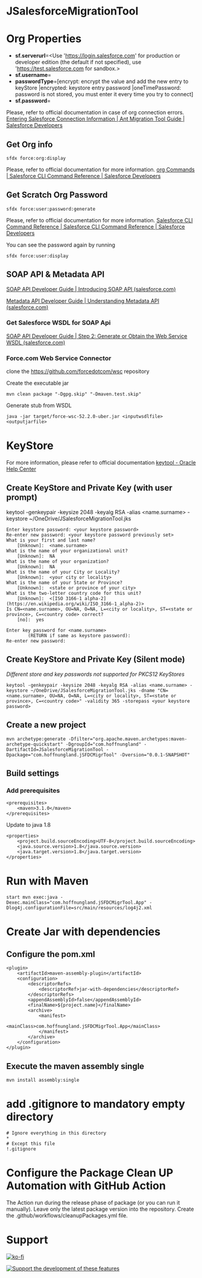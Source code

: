 # JSalesforceMigrationTool

# Org Properties


* **sf.serverurl**=<Use 'https://login.salesforce.com' for production or developer edition (the default if not specified), use 'https://test.salesforce.com for sandbox.>
* **sf.username**=<target user>
* **passwordType**=[encrypt: encrypt the value and add the new entry to keyStore |encrypted: keystore entry password |oneTimePassword: password is not stored, you must enter it every time you try to connect] 
* **sf.password**=<target password when passwordType is encrypt or keystore entry password when passwordType is encrypted>

Please, refer to official documentation in case of org connection errors. [Entering Salesforce Connection Information | Ant Migration Tool Guide | Salesforce Developers](https://developer.salesforce.com/docs/atlas.en-us.daas.meta/daas/forcemigrationtool_connect.htm)

## Get Org info

	sfdx force:org:display

Please, refer to official documentation for more information. [org Commands | Salesforce CLI Command Reference | Salesforce Developers](https://developer.salesforce.com/docs/atlas.en-us.sfdx_cli_reference.meta/sfdx_cli_reference/cli_reference_force_org.htm#cli_reference_force_org_display)

## Get Scratch Org Password

	sfdx force:user:password:generate

Please, refer to official documentation for more information. [Salesforce CLI Command Reference | Salesforce CLI Command Reference | Salesforce Developers](https://developer.salesforce.com/docs/atlas.en-us.sfdx_cli_reference.meta/sfdx_cli_reference/cli_reference_force_user.htm#cli_reference_force_user_password_generate)

You can see the password again by running
	
	sfdx force:user:display

## SOAP API & Metadata API

[SOAP API Developer Guide | Introducing SOAP API (salesforce.com)](https://developer.salesforce.com/docs/atlas.en-us.api.meta/api/sforce_api_quickstart_intro.htm)

[Metadata API Developer Guide | Understanding Metadata API (salesforce.com)](https://developer.salesforce.com/docs/atlas.en-us.api_meta.meta/api_meta/meta_intro.htm)

### Get Salesforce WSDL for SOAP Api

[SOAP API Developer Guide | Step 2: Generate or Obtain the Web Service WSDL (salesforce.com)](https://developer.salesforce.com/docs/atlas.en-us.api.meta/api/sforce_api_quickstart_steps_generate_wsdl.htm)

### Force.com Web Service Connector

clone the https://github.com/forcedotcom/wsc repository

Create the executable jar

	mvn clean package "-Dgpg.skip" "-Dmaven.test.skip"

Generate stub from WSDL

	java -jar target/force-wsc-52.2.0-uber.jar <inputwsdlfile> <outputjarfile>

# KeyStore
For more information, please refer to official documentation [keytool - Oracle Help Center](https://docs.oracle.com/javase/8/docs/technotes/tools/windows/keytool.html)

## Create KeyStore and Private Key (with user prompt)
keytool -genkeypair -keysize 2048 -keyalg RSA -alias <name.surname> -keystore ~/OneDrive/JSalesforceMigrationTool.jks

	Enter keystore password: <your keystore password>
	Re-enter new password: <your keystore password previously set>
	What is your first and last name?
		[Unknown]:  <name.surname>
	What is the name of your organizational unit?
		[Unknown]:  NA
	What is the name of your organization?
		[Unknown]:  NA
	What is the name of your City or Locality?
		[Unknown]:  <your city or locality>
	What is the name of your State or Province?
		[Unknown]:  <state or province of your city>
	What is the two-letter country code for this unit?
		[Unknown]:  <[ISO 3166-1 alpha-2](https://en.wikipedia.org/wiki/ISO_3166-1_alpha-2)>
	Is CN=<name.surname>, OU=NA, O=NA, L=<city or locality>, ST=<state or province>, C=<country code> correct?
		[no]:  yes

	Enter key password for <name.surname>
	        (RETURN if same as keystore password):
	Re-enter new password:

## Create KeyStore and Private Key (Silent mode)
_Different store and key passwords not supported for PKCS12 KeyStores_

	keytool -genkeypair -keysize 2048 -keyalg RSA -alias <name.surname> -keystore ~/OneDrive/JSalesforceMigrationTool.jks -dname "CN=<name.surname>, OU=NA, O=NA, L=<city or locality>, ST=<state or province>, C=<country code>" -validity 365 -storepass <your keystore password>

## Create a new project
	mvn archetype:generate -Dfilter="org.apache.maven.archetypes:maven-archetype-quickstart" -DgroupId="com.hoffnungland" -DartifactId=JSalesforceMigrationTool -Dpackage="com.hoffnungland.jSFDCMigrTool" -Dversion="0.0.1-SNAPSHOT"

## Build settings
### Add prerequisites
	<prerequisites>
		<maven>3.1.0</maven>
	</prerequisites>

Update to java 1.8<br>

	<properties>
		<project.build.sourceEncoding>UTF-8</project.build.sourceEncoding>
		<java.source.version>1.8</java.source.version>
		<java.target.version>1.8</java.target.version>
	</properties>



# Run with Maven
	
	start mvn exec:java -Dexec.mainClass="com.hoffnungland.jSFDCMigrTool.App" -Dlog4j.configurationFile=src/main/resources/log4j2.xml

# Create Jar with dependencies

## Configure the pom.xml

	<plugin>
		<artifactId>maven-assembly-plugin</artifactId>
		<configuration>
			<descriptorRefs>
				<descriptorRef>jar-with-dependencies</descriptorRef>
			</descriptorRefs>
			<appendAssemblyId>false</appendAssemblyId>
			<finalName>${project.name}</finalName>
			<archive>
				<manifest>
					<mainClass>com.hoffnungland.jSFDCMigrTool.App</mainClass>
				</manifest>
			</archive>
		</configuration>
	</plugin>

## Execute the maven assembly single

	mvn install assembly:single
	
# add .gitignore to mandatory empty directory

	# Ignore everything in this directory
	*
	# Except this file
	!.gitignore

# Configure the Package Clean UP Automation with GitHub Action

The Action run during the release phase of package (or you can run it manually).
Leave only the latest package version into the repository.
Create the .github/workflows/cleanupPackages.yml file.


# Support

[![ko-fi](https://ko-fi.com/img/githubbutton_sm.svg)](https://ko-fi.com/K3K441XSO)

[![Support the development of these features](https://www.paypalobjects.com/en_US/i/btn/btn_donate_SM.gif)](https://www.paypal.com/donate/?business=VU48PTCSF93A2&no_recurring=0&item_name=Support+the+development+of+these+features.&currency_code=USD)